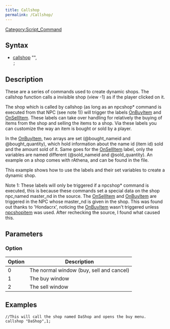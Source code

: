 ```yaml
---
title: Callshop
permalink: /Callshop/
---
```


[Category:Script_Command](/Category:Script_Command "wikilink")

Syntax
------

-   [callshop](/callshop "wikilink") "<name>",<option>;

Description
-----------

These are a series of commands used to create dynamic shops. The callshop function calls a invisible shop (view -1) as if the player clicked on it.

The shop which is called by callshop (as long as an npcshop\* command is executed from that NPC (see note 1)) will trigger the labels [OnBuyItem](/OnBuyItem "wikilink") and [OnSellItem](/OnSellItem "wikilink"). These labels can take over handling for relatively the buying of items from the shop and selling the items to a shop. Via these labels you can customize the way an item is bought or sold by a player.

In the [OnBuyItem](/OnBuyItem "wikilink"), two arrays are set (@bought_nameid and @bought_quantity), which hold information about the name id (item id) sold and the amount sold of it. Same goes for the [OnSellItem](/OnSellItem "wikilink") label, only the variables are named different (@sold_nameid and @sold_quantity). An example on a shop comes with rAthena, and can be found in the file.

This example shows how to use the labels and their set variables to create a dynamic shop.

Note 1: These labels will only be triggered if a npcshop\* command is executed, this is because these commands set a special data on the shop npc,named master_nd in the source. The [OnSellItem](/OnSellItem "wikilink") and [OnBuyItem](/OnBuyItem "wikilink") are triggered in the NPC whose master_nd is given in the shop. This was found out thanks to 'Hondacrx', noticing the [OnBuyItem](/OnBuyItem "wikilink") wasn't triggered unless [npcshopitem](/npcshopitem "wikilink") was used. After rechecking the source, I found what caused this.

Parameters
----------

### Option

| Option | Description                              |
|--------|------------------------------------------|
| 0      | The normal window (buy, sell and cancel) |
| 1      | The buy window                           |
| 2      | The sell window                          |

Examples
--------

    //This will call the shop named DaShop and opens the buy menu.
    callshop "DaShop",1;